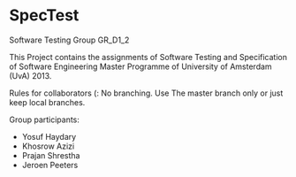 SpecTest
========

Software Testing Group GR_D1_2

This Project contains the assignments of Software Testing and Specification of Software Engineering Master Programme of University of Amsterdam (UvA) 2013.

Rules for collaborators (:
No branching. Use The master branch only or just keep local branches.

Group participants:

- Yosuf Haydary
- Khosrow Azizi
- Prajan Shrestha
- Jeroen Peeters

